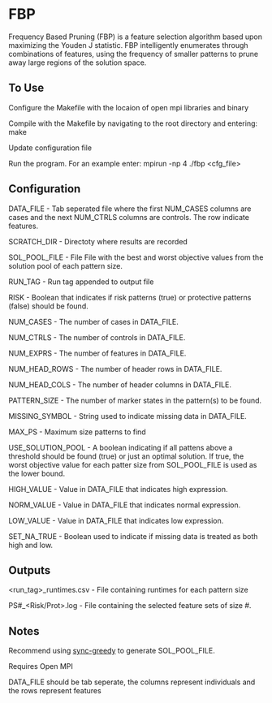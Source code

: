# FBP
Frequency Based Pruning (FBP) is a feature selection algorithm based upon maximizing the Youden J statistic. FBP intelligently enumerates through combinations of features, using the frequency of smaller patterns to prune away large regions of the solution space.

## To Use
Configure the Makefile with the locaion of open mpi libraries and binary

Compile with the Makefile by navigating to the root directory and entering: make

Update configuration file

Run the program. For an example enter: mpirun -np 4 ./fbp <cfg_file>

## Configuration
DATA_FILE - Tab seperated file where the first NUM_CASES columns are cases and the next NUM_CTRLS columns are controls. The row indicate features.

SCRATCH_DIR - Directoty where results are recorded

SOL_POOL_FILE - File File with the best and worst objective values from the solution pool of each pattern size.

RUN_TAG - Run tag appended to output file

RISK - Boolean that indicates if risk patterns (true) or protective patterns (false) should be found.

NUM_CASES - The number of cases in DATA_FILE.

NUM_CTRLS - The number of controls in DATA_FILE.

NUM_EXPRS - The number of features in DATA_FILE.

NUM_HEAD_ROWS - The number of header rows in DATA_FILE.

NUM_HEAD_COLS - The number of header columns in DATA_FILE.

PATTERN_SIZE - The number of marker states in the pattern(s) to be found.

MISSING_SYMBOL - String used to indicate missing data in DATA_FILE.

MAX_PS - Maximum size patterns to find

USE_SOLUTION_POOL - A boolean indicating if all pattens above a threshold should be found (true) or just an optimal solution.
If true, the worst objective value for each patter size from SOL_POOL_FILE is used as the lower bound.

HIGH_VALUE - Value in DATA_FILE that indicates high expression.

NORM_VALUE - Value in DATA_FILE that indicates normal expression.

LOW_VALUE - Value in DATA_FILE that indicates low expression.

SET_NA_TRUE - Boolean used to indicate if missing data is treated as both high and low.      

## Outputs
<run_tag>_runtimes.csv - File containing runtimes for each pattern size

PS#_<Risk/Prot>.log - File containing the selected feature sets of size #.

## Notes
Recommend using [sync-greedy](https://github.com/ClimerLab/sync-greedy) to generate SOL_POOL_FILE.

Requires Open MPI

DATA_FILE should be tab seperate, the columns represent individuals and the rows represent features